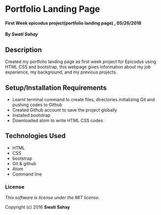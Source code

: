 # Portfolio Landing Page

#### First Week epicodus project(portfolio landing page) , 05/26/2018

#### By _**Swati Sahay**_

## Description

Created my portfolio landing page as first week project for Epicodus using HTML CSS and bootstrap, this webpage gives information about my job experience, my background, and my previous projects.
## Setup/Installation Requirements

* Learnt terminal command to create files, directories initializing Git and pushing codes to Github
* Created Github account to save the project globally
* Installed bootstrap
* Downloaded atom to write HTML CSS codes



## Technologies Used
* HTML
* CSS
* bootstrap
* Git & github
* Atom
* Command line

### License

*This software is license under the MIT license.*

Copyright (c) 2016 **Swati Sahay**
